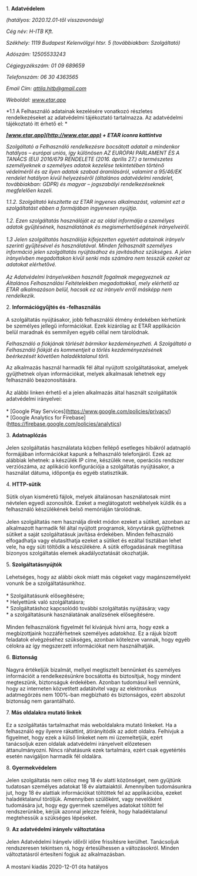 1\. **Adatvédelem**

*(hatályos: 2020.12.01-től visszavonásig)*

*Cég név: H-ITB Kft.*

*Székhely: 1119 Budapest Kelenvölgyi htsr. 5 (továbbiakban:
Szolgáltató)*

*Adószám: 12505533243*

*Cégjegyzékszám: 01 09 689659*

*Telefonszám: 06 30 4363565*

*Email Cím: attila.hitb@gmail.com*

*Weboldal: www.etar.app*

*1.1 A Felhasználó adatainak kezelésére vonatkozó részletes
rendelkezéseket az adatvédelmi tájékoztató tartalmazza. Az adatvédelmi
tájékoztató itt érhető el: *

***[www.etar.app](http://www.etar.app) + ETAR iconra kattintva***

*Szolgáltató a Felhasználó rendelkezésre bocsátott adatait a mindenkor
hatályos – európai uniós, így különösen AZ EURÓPAI PARLAMENT ÉS A TANÁCS
(EU) 2016/679 RENDELETE (2016. április 27.) a természetes személyeknek a
személyes adatok kezelése tekintetében történő védelméről és az ilyen
adatok szabad áramlásáról, valamint a 95/46/EK rendelet hatályon kívül
helyezéséről (általános adatvédelmi rendelet, továbbiakban: GDPR) és
magyar – jogszabályi rendelkezéseknek megfelelően kezeli.*

*1.1.2. Szolgáltató készítette az ETAR ingyenes alkalmazást, valamint
ezt a szolgáltatást ebben a formájában ingyenesen nyújtja.\
\
1.2. Ezen szolgáltatás használóját ez az oldal informálja a személyes
adatok gyűjtésének, használatának és megismerhetőségének irányelveiről.\
\
1.3 Jelen szolgáltatás használója kifejezetten egyetért adatainak
irányelv szerinti gyűjtésével és használatával. Minden felhasznált
személyes információ jelen szolgáltatás nyújtásához és javításához
szükséges. A jelen irányelvben megadottakon kívül senki más számára nem
tesszük ezeket az adatokat elérhetővé.\
\
Az Adatvédelmi Irányelvekben használt fogalmak megegyeznek az Általános
Felhasználási Feltételekben megadottakkal, mely elérhető az ETAR
alkalmazáson belül, hacsak ez az irányelv erről másképp nem
rendelkezik.*

<span id="_Hlk55999845" class="anchor"></span>2. **Információgyűjtés és
-felhasználás**\
\
A szolgáltatás nyújtásakor, jobb felhasználói élmény érdekében kérhetünk
be személyes jellegű információkat. Ezek kizárólag az ETAR applikáción
belül maradnak és semmilyen egyéb céllal nem tárolódnak.

*Felhasználó a fiókjának törlését bármikor kezdeményezheti. A
Szolgáltató a Felhasználó fiókját és kommentjeit a törlés
kezdeményezésének beérkezését követően haladéktalanul törli.*

Az alkalmazás használ harmadik fél által nyújtott szolgáltatásokat,
amelyek gyűjthetnek olyan információkat, melyek alkalmasak lehetnek egy
felhasználó beazonosítására.\
\
Az alábbi linken érhető el a jelen alkalmazás által használt
szolgáltatók adatvédelmi irányelvei:\
\
\* \[Google Play Services\](https://www.google.com/policies/privacy/)\
\* \[Google Analytics for
Firebase\](https://firebase.google.com/policies/analytics)

3\. **Adatnaplózás**\
\
Jelen szolgáltatás használatata közben fellépő esetleges hibákról
adatnapló formájában információkat kapunk a felhasználó telefonjáról.
Ezek az alábbiak lehetnek: a készülék IP címe, készülék neve, operációs
rendszer verziószáma, az aplikáció konfigurációja a szolgáltatás
nyújtásakor, a használat dátuma, időpontja és egyéb statisztikák.

4\. **HTTP-sütik**\
\
Sütik olyan kisméretű fájlok, melyek általánosan használatosak mint
névtelen egyedi azonosítók. Ezeket a meglátogatott webhelyek küldik és a
felhasználó készülékének belső memóriáján tárolódnak.\
\
Jelen szolgáltatás nem használja direkt módon ezeket a sütiket, azonban
az alkalmazott harmadik fél által nyújtott programok, könyvtárak
gyűjthetnek sütiket a saját szolgáltatásuk javítása érdekében. Minden
felhasználó elfogadhatja vagy elutasíthatja ezeket a sütiket és ezáltal
tisztában lehet vele, ha egy süti töltődik a készülékére. A sütik
elfogadásának megtiltása bizonyos szolgáltatás elemek akadályoztatását
okozhatják.

5\. **Szolgáltatásnyújtók**\
\
Lehetséges, hogy az alábbi okok miatt más cégeket vagy magánszemélyekt
vonunk be a szolgáltatásunkhoz.\
\
\* Szolgáltatásunk elősegítésére;\
\* Helyettünk való szolgáltatásra;\
\* Szolgáltatáshoz kapcsolódó további szolgáltatás nyújtására; vagy\
\* a szolgáltatásunk használatának analízsének elősegítésére.\
\
Minden felhasználónk figyelmét fel kívánjuk hívni arra, hogy ezek a
megbízottjaink hozzáférhetnek személyes adatokhoz. Ez a rájuk bízott
feladatok elvégzéséhez szükséges, azonban kötelezve vannak, hogy egyéb
célokra az így megszerzett információkat nem használhatják.

6\. **Biztonság**\
\
Nagyra értékeljük bizalmát, mellyel megtisztelt bennünket és személyes
információit a rendelkezésünkre bocsátotta és biztosítjuk, hogy mindent
megteszünk, biztonságuk érdekében. Azonban tudomásul kell vennünk, hogy
az interneten közvetített adatátvitel vagy az elektronikus adatmegörzés
nem 100%-ban megbízható és biztonságos, ezért abszolut biztonság nem
garantálható.

7\. **Más oldalakra mutató linkek**\
\
Ez a szolgáltatás tartalmazhat más weboldalakra mutató linkeket. Ha a
felhasználó egy ilyenre rákattint, átirányítódik az adott oldalra.
Felhívjuk a figyelmet, hogy ezek a külső linkeket nem mi üzemeltetjük,
ezért tanácsoljuk ezen oldalak adatvédelmi irányelveit előzetesen
áttanulmányozni. Nincs ráhatásunk ezek tartalmára, ezért csak egyetértés
esetén navigáljon harmadik fél oldalára.

8\. **Gyermekvédelem**\
\
Jelen szolgáltatás nem céloz meg 18 év alatti közönséget, nem gyűjtünk
tudatosan személyes adatokat 18 év alattaiaktól. Amennyiben tudomásunkra
jut, hogy 18 év alattiak információkat töltöttek fel az applikációba,
ezeket haladéktalanul töröljük. Amennyiben szülőként, vagy nevelőként
tudomására jut, hogy egy gyermek személyes adatokat töltött fel
rendszerünkbe, kérjük azonnal jelezze felénk, hogy haladéktalanul
megtehessük a szükséges lépéseket.

9\. **Az adatvédelmi irányelv változtatása**\
\
Jelen Adatvédelmi Irányelv időről időre frissítésre kerülhet.
Tanácsoljuk rendszeresen tekintsen rá, hogy értesülhessen a
változásokról. Minden változtatásról értesíteni fogjuk az
alkalmazásban.\
\
A mostani kiadás 2020-12-01 óta hatályos
